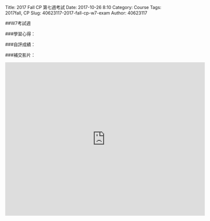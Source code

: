 Title: 2017 Fall CP 第七週考試
Date: 2017-10-26 8:10
Category: Course
Tags: 2017fall, CP
Slug: 40623117-2017-fall-cp-w7-exam
Author: 40623117

##W7考試週

<!-- PELICAN_END_SUMMARY -->

###學習心得：

###自評成績：

###補交影片：

<iframe src="https://player.vimeo.com/video/241864667" width="640" height="492" frameborder="0" webkitallowfullscreen mozallowfullscreen allowfullscreen></iframe>
